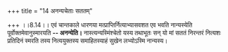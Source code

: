 +++
title = "14 अनन्यचेताः सततम्"

+++
।।8.14।। एवं चान्तकाले धारणया मत्प्राप्तिर्नित्याभ्यासवशत एव भवति
नान्यस्येति पूर्वोक्तमेवानुस्मारयति **-- अनन्येति।**
नास्त्यन्यस्मिंश्चेतो यस्य तथाभूतः सन् यो मां सततं निरन्तरं नित्यशः
प्रतिदिनं स्मरति तस्य नित्ययुक्तस्य समाहितस्याहं सुखेन लभ्योऽस्मि
नान्यस्य।
